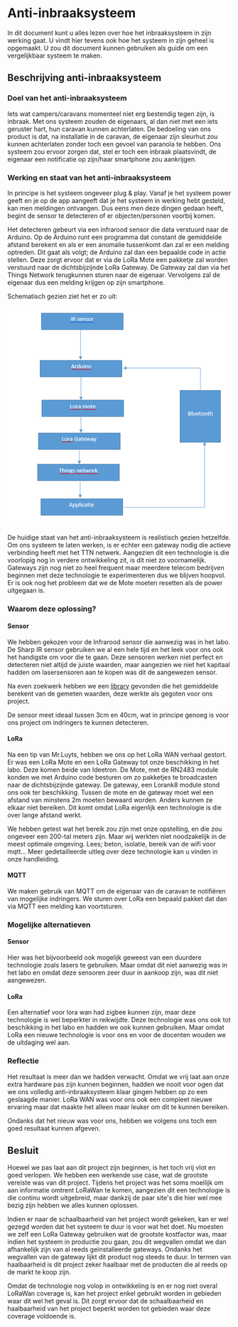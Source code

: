 # Anti-inbraaksysteem
In dit document kunt u alles lezen over hoe het inbraaksysteem in zijn werking gaat.
U vindt hier tevens ook hoe het systeem in zijn geheel is opgemaakt. U zou dit document kunnen gebruiken als guide om een vergelijkbaar systeem te maken.

## Beschrijving anti-inbraaksysteem

### Doel van het anti-inbraaksysteem
Iets wat campers/caravans momenteel niet erg bestendig tegen zijn, is inbraak. Met ons systeem zouden de eigenaars, al dan niet met een iets geruster hart, hun caravan kunnen achterlaten.
De bedoeling van ons product is dat, na installatie in de caravan, de eigenaar zijn sleurhut zou kunnen achterlaten zonder toch een gevoel van paranoïa te hebben. Ons systeem zou ervoor zorgen dat, stel er toch een inbraak plaatsvindt, de eigenaar een notificatie op zijn/haar smartphone zou aankrijgen.

### Werking en staat van het anti-inbraaksysteem

In principe is het systeem ongeveer plug & play. Vanaf je het systeem power geeft en je op de app aangeeft dat je het systeem in werking hebt gesteld, kan men meldingen ontvangen.
Dus eens men deze dingen gedaan heeft, begint de sensor te detecteren of er objecten/personen voorbij komen.

Het detecteren gebeurt via een infrarood sensor die data verstuurd naar de Arduino. Op de Arduino runt een programma dat constant de gemiddelde afstand berekent en als er een anomalie tussenkomt dan zal er een melding optreden.
Dit gaat als volgt; de Arduino zal dan een bepaalde code in actie stellen. Deze zorgt ervoor dat er via de LoRa Mote een pakketje zal worden verstuurd naar de dichtsbijzijnde LoRa Gateway. De Gateway zal dan via het Things Network terugkunnen sturen naar de eigenaar. Vervolgens zal de eigenaar dus een melding krijgen op zijn smartphone.

Schematisch gezien ziet het er zo uit:


![diagram-inbraak](img/diagram-inbraak.png)


De huidige staat van het anti-inbraaksysteem is realistisch gezien hetzelfde.
Om ons systeem te laten werken, is er echter een gateway nodig die actieve verbinding heeft met het TTN netwerk.
Aangezien dit een technologie is die voorlopig nog in verdere ontwikkeling zit, is dit niet zo voornamelijk. Gateways zijn nog niet zo heel frequent maar meerdere telecom bedrijven beginnen met deze technologie te experimenteren dus we blijven hoopvol.
Er is ook nog het probleem dat we de Mote moeten resetten als de power uitgegaan is.

### Waarom deze oplossing?
#### Sensor
We hebben gekozen voor de Infrarood sensor die aanwezig was in het labo. De Sharp IR sensor gebruiken we al een hele tijd en het leek voor ons ook het handigste om voor die te gaan. Deze sensoren werken niet perfect en detecteren niet altijd de juiste waarden, maar aangezien we niet het kapitaal hadden om lasersensoren aan te kopen was dit de aangewezen sensor.

Na even zoekwerk hebben we een [library](http://playground.arduino.cc/Main/SharpIR) gevonden die het gemiddelde berekent van de gemeten waarden, deze werkte als gegoten voor ons project.

De sensor meet ideaal tussen 3cm en 40cm, wat in principe genoeg is voor ons project om indringers te kunnen detecteren.

#### LoRa
Na een tip van Mr.Luyts, hebben we ons op het LoRa WAN verhaal gestort. Er was een LoRa Mote en een LoRa Gateway tot onze beschikking in het labo. Deze komen beide van Ideetron.
De Mote, met de RN2483 module konden we met Arduino code besturen om zo pakketjes te broadcasten naar de dichtsbijzijnde gateway.
De gateway, een Lorank8 module stond ons ook ter beschikking.
Tussen de mote en de gateway moet wel een afstand van minstens 2m moeten bewaard worden. Anders kunnen ze elkaar niet bereiken. Dit komt omdat LoRa eigenlijk een technologie is die over lange afstand werkt.

We hebben getest wat het bereik zou zijn met onze opstelling, en die zou ongeveer een 200-tal meters zijn. Maar wij werkten niet noodzakelijk in de meest optimale omgeving. Lees; beton, isolatie, bereik van de wifi voor mqtt...
Meer gedetailleerde uitleg over deze technologie kan u vinden in onze handleiding.

#### MQTT
We maken gebruik van MQTT om de eigenaar van de caravan te notifiëren van mogelijke indringers.
We sturen over LoRa een bepaald pakket dat dan via MQTT een melding kan voortsturen.

### Mogelijke alternatieven
#### Sensor

Hier was het bijvoorbeeld ook mogelijk geweest van een duurdere technologie zoals lasers te gebruiken. Maar omdat dit niet aanwezig was in het labo en omdat deze sensoren zeer duur in aankoop zijn, was dit niet aangewezen.

#### LoRa
Een alternatief voor lora wan had zigbee kunnen zijn, maar deze technologie is wel beperkter in reikwijdte.
Deze technologie was ons ook tot beschikking in het labo en hadden we ook kunnen gebruiken.
Maar omdat LoRa een nieuwe technologie is voor ons en voor de docenten wouden we de uitdaging wel aan.

### Reflectie
Het resultaat is meer dan we hadden verwacht. Omdat we vrij laat aan onze extra hardware pas zijn kunnen beginnen, hadden we nooit voor ogen dat we ons volledig anti-inbraaksysteem klaar gingen hebben op zo een geslaagde manier.
LoRa WAN was voor ons ook een compleet nieuwe ervaring maar dat maakte het alleen maar leuker om dit te kunnen bereiken.

Ondanks dat het nieuw was voor ons, hebben we volgens ons toch een goed resultaat kunnen afgeven.



## Besluit

Hoewel we pas laat aan dit project zijn beginnen, is het toch vrij vlot en goed verlopen. We hebben een werkende use case, wat de grootste vereiste was van dit project. Tijdens het project was het soms moeilijk om aan informatie omtrent LoRaWan te komen, aangezien dit een technologie is die continu wordt uitgebreid, maar dankzij de paar site's die hier wel mee bezig zijn hebben we alles kunnen oplossen.

Indien er naar de schaalbaarheid van het project wordt gekeken, kan er wel gezegd worden dat het systeem te duur is voor wat het doet. Nu moesten we zelf een LoRa Gateway gebruiken wat de grootste kostfactor was, maar indien het systeem in productie zou gaan, zou dit wegvallen omdat we dan afhankelijk zijn van al reeds geïnstalleerde gateways. Ondanks het wegvallen van de gateway lijkt dit product nog steeds te duur. In termen van haalbaarheid is dit project zeker haalbaar met de producten die al reeds op de markt te koop zijn.

Omdat de technologie nog volop in ontwikkeling is en er nog niet overal LoRaWan coverage is, kan het project enkel gebruikt worden in gebieden waar dit wel het geval is. Dit zorgt ervoor dat de schaalbaarheid en haalbaarheid van het project beperkt worden tot gebieden waar deze coverage voldoende is. 
